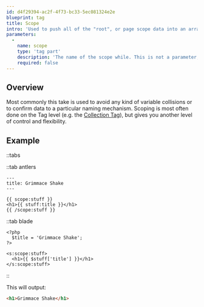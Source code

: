 ```yaml
---
id: d4f29394-ac2f-4f73-bc33-5ec081324e2e
blueprint: tag
title: Scope
intro: 'Used to push all of the "root", or page scope data into an array to be used however you see fit.'
parameters:
  -
    name: scope
    type: 'tag part'
    description: 'The name of the scope while. This is not a parameter, but part of the tag itself. For example, `{{ scope:plop }}`.'
    required: false
---
```

## Overview

Most commonly this take is used to avoid any kind of variable collisions or to confirm data to a particular naming mechanism. Scoping is most often done on the Tag level (e.g. the [Collection Tag](/tags/collection/#scope)), but gives you another level of control and flexibility.

## Example

::tabs

::tab antlers
```antlers
---
title: Grimmace Shake
---

{{ scope:stuff }}
<h1>{{ stuff:title }}</h1>
{{ /scope:stuff }}
```
::tab blade
```blade
<?php
  $title = 'Grimmace Shake';
?>

<s:scope:stuff>
  <h1>{{ $stuff['title'] }}</h1>
</s:scope:stuff>
```
::

This will output:

```html
<h1>Grimmace Shake</h1>
```
